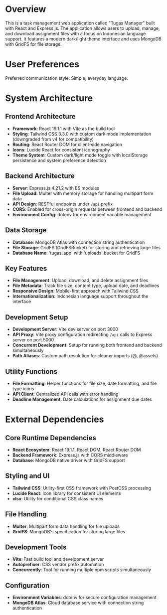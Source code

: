 # Overview

This is a task management web application called "Tugas Manager" built with React and Express.js. The application allows users to upload, manage, and download assignment files with a focus on Indonesian language support. It features a modern dark/light theme interface and uses MongoDB with GridFS for file storage.

# User Preferences

Preferred communication style: Simple, everyday language.

# System Architecture

## Frontend Architecture
- **Framework**: React 19.1.1 with Vite as the build tool
- **Styling**: Tailwind CSS 3.3.0 with custom dark mode implementation (downgraded from v4 for compatibility)
- **Routing**: React Router DOM for client-side navigation
- **Icons**: Lucide React for consistent iconography
- **Theme System**: Custom dark/light mode toggle with localStorage persistence and system preference detection

## Backend Architecture
- **Server**: Express.js 4.21.2 with ES modules
- **File Upload**: Multer with memory storage for handling multipart form data
- **API Design**: RESTful endpoints under `/api` prefix
- **CORS**: Enabled for cross-origin requests between frontend and backend
- **Environment Config**: dotenv for environment variable management

## Data Storage
- **Database**: MongoDB Atlas with connection string authentication
- **File Storage**: GridFS (GridFSBucket) for storing and retrieving large files
- **Database Name**: 'tugas_app' with 'uploads' bucket for GridFS

## Key Features
- **File Management**: Upload, download, and delete assignment files
- **File Metadata**: Track file size, content type, upload date, and deadlines
- **Responsive Design**: Mobile-first approach with Tailwind CSS
- **Internationalization**: Indonesian language support throughout the interface

## Development Setup
- **Development Server**: Vite dev server on port 3000
- **API Proxy**: Vite proxy configuration redirecting `/api` calls to Express server on port 5000
- **Concurrent Development**: Setup for running both frontend and backend simultaneously
- **Path Aliases**: Custom path resolution for cleaner imports (@, @assets)

## Utility Functions
- **File Formatting**: Helper functions for file size, date formatting, and file type icons
- **API Client**: Centralized API calls with error handling
- **Deadline Management**: Date calculations for assignment due dates

# External Dependencies

## Core Runtime Dependencies
- **React Ecosystem**: React 19.1.1, React DOM, React Router DOM
- **Backend Framework**: Express.js with CORS middleware
- **Database**: MongoDB native driver with GridFS support

## Styling and UI
- **Tailwind CSS**: Utility-first CSS framework with PostCSS processing
- **Lucide React**: Icon library for consistent UI elements
- **clsx**: Utility for conditional CSS class names

## File Handling
- **Multer**: Multipart form data handling for file uploads
- **GridFS**: MongoDB's specification for storing large files

## Development Tools
- **Vite**: Fast build tool and development server
- **Autoprefixer**: CSS vendor prefix automation
- **Concurrently**: Tool for running multiple npm scripts simultaneously

## Configuration
- **Environment Variables**: dotenv for secure configuration management
- **MongoDB Atlas**: Cloud database service with connection string authentication